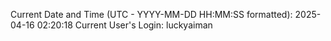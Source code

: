 Current Date and Time (UTC - YYYY-MM-DD HH:MM:SS formatted): 2025-04-16 02:20:18
Current User's Login: luckyaiman
